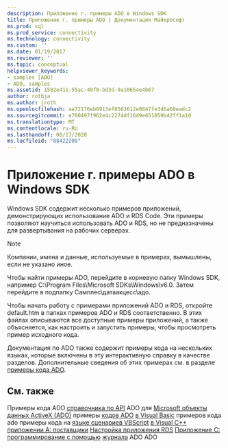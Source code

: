 ```yaml
---
description: Приложение г. примеры ADO в Windows SDK
title: Приложение г. примеры ADO | Документация Майкрософт
ms.prod: sql
ms.prod_service: connectivity
ms.technology: connectivity
ms.custom: ''
ms.date: 01/19/2017
ms.reviewer: ''
ms.topic: conceptual
helpviewer_keywords:
- samples [ADO]
- ADO, samples
ms.assetid: 1582e411-55ac-40f0-bd3d-9a10654e4b67
author: rothja
ms.author: jroth
ms.openlocfilehash: ae72176eb0913ef8563612e0847fe346a60eadc2
ms.sourcegitcommit: e700497f962e4c2274df16d9e651059b42ff1a10
ms.translationtype: MT
ms.contentlocale: ru-RU
ms.lasthandoff: 08/17/2020
ms.locfileid: "88422208"
---
```

# <a name="appendix-d-ado-samples-in-the-windows-sdk"></a>Приложение г. примеры ADO в Windows SDK
Windows SDK содержит несколько примеров приложений, демонстрирующих использование ADO и RDS Code. Эти примеры позволяют научиться использовать ADO и RDS, но не предназначены для развертывания на рабочих серверах.

> [!NOTE]
>  Компании, имена и данные, используемые в примерах, вымышлены, если не указано иное.

 Чтобы найти примеры ADO, перейдите в корневую папку Windows SDK, например C:\Program Files\Microsoft SDKs\Windows\v6.0. Затем перейдите в подпапку Самплес\датаакцесс\адо.

 Чтобы начать работу с примерами приложений ADO и RDS, откройте default.htm в папках примеров ADO и RDS соответственно. В этих файлах описываются все доступные примеры приложений, а также объясняется, как настроить и запустить примеры, чтобы просмотреть пример исходного кода.

 Документация по ADO также содержит примеры кода на нескольких языках, которые включены в эту интерактивную справку в качестве разделов. Дополнительные сведения об этих примерах см. в разделе [примеры кода ADO](../../../ado/reference/ado-api/ado-code-examples.md).

## <a name="see-also"></a>См. также
 Примеры кода ADO [справочника по API](../../../ado/reference/ado-api/ado-api-reference.md) ADO для [Microsoft объекты данных ActiveX (ADO)](../../../ado/microsoft-activex-data-objects-ado.md) примеры [кодов ADO](../../../ado/reference/ado-api/ado-code-examples.md) [в Visual Basic](../../../ado/reference/ado-api/ado-code-examples-in-visual-basic.md) примеров кода ado примеры кода на [языке сценариев VBScript](../../../ado/reference/ado-api/ado-code-examples-vbscript.md) [в Visual C++](../../../ado/reference/ado-api/ado-code-examples-in-visual-c.md) [приложении A: поставщики](../../../ado/guide/appendixes/appendix-a-providers.md) [Настройка приложения RDS](../../../ado/guide/remote-data-service/configuring-rds.md) [Приложение C: программирование с помощью](../../../ado/guide/appendixes/appendix-c-programming-with-ado.md) [журнала](../../../ado/guide/ado-history.md) ADO ADO
